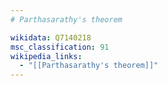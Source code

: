 ```yaml
---
# Parthasarathy's theorem

wikidata: Q7140218
msc_classification: 91
wikipedia_links:
  - "[[Parthasarathy's theorem]]"
---
```

